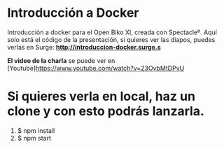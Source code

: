 # Introducción a Docker
  Introducción a docker para el Open Biko XI, creada con Spectacleº. Aquí solo está el código de la presentación, si quieres ver las diapos, puedes verlas en Surge: **http://introduccion-docker.surge.s**
  
  **El video de la charla** se puede ver en [Youtube]https://www.youtube.com/watch?v=23OvbMtDPvU

# Si quieres verla en local, haz un clone y con esto podrás lanzarla.
  1. $ npm install
  2. $ npm start
